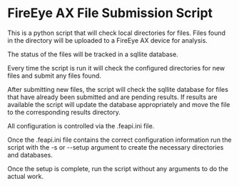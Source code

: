 # FireEye AX File Submission Script
This is a python script that will check local directories for files.
Files found in the directory will be uploaded to a FireEye AX device for analysis.

The status of the files will be tracked in a sqllite database.

Every time the script is run it will check the configured directories for
    new files and submit any files found.

After submitting new files, the script will check the sqllite database for
    files that have already been submitted and are pending results.  If
    results are available the script will update the database appropriately
    and move the file to the corresponding results directory.

All configuration is controlled via the .feapi.ini file.

Once the .feapi.ini file contains the correct configuration information
    run the script with the -s or --setup argument to create the necessary
    directories and databases.

Once the setup is complete, run the script without any arguments to
    do the actual work.
